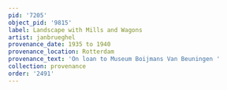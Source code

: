 ```yaml
---
pid: '7205'
object_pid: '9815'
label: Landscape with Mills and Wagons
artist: janbrueghel
provenance_date: 1935 to 1940
provenance_location: Rotterdam
provenance_text: 'On loan to Museum Boijmans Van Beuningen '
collection: provenance
order: '2491'
---
```

